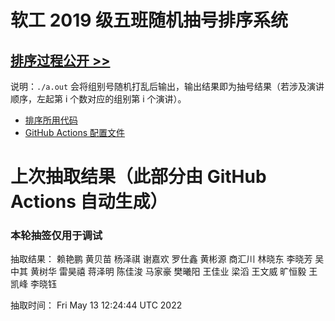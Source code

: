 # 软工 2019 级五班随机抽号排序系统

## [排序过程公开 >>](https://github.com/bobby285271/stuselect/actions)

说明：`./a.out` 会将组别号随机打乱后输出，输出结果即为抽号结果（若涉及演讲顺序，左起第 i 个数对应的组别第 i 个演讲）。

* [排序所用代码](class5.cpp)
* [GitHub Actions 配置文件](.github/workflows/update.yml)

# 上次抽取结果（此部分由 GitHub Actions 自动生成）

### 本轮抽签仅用于调试
抽取结果： 赖艳鹏 黄贝苗 杨泽祺 谢嘉欢 罗仕鑫 黄彬源 商汇川 林晓东 李晓芳 吴中其 黄树华 雷昊禧 蒋泽明 陈佳浚 马家豪 樊曦阳 王佳业 梁滔 王文威 旷恒毅 王凯峰  李晓钰 

抽取时间：
Fri May 13 12:24:44 UTC 2022

